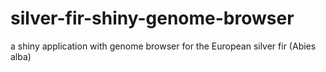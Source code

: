 # silver-fir-shiny-genome-browser
a shiny application with genome browser for the European silver fir (Abies alba)
